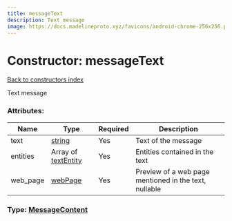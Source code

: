 ```yaml
---
title: messageText
description: Text message
image: https://docs.madelineproto.xyz/favicons/android-chrome-256x256.png
---
```

# Constructor: messageText  
[Back to constructors index](index.md)



Text message

### Attributes:

| Name     |    Type       | Required | Description |
|----------|---------------|----------|-------------|
|text|[string](../types/string.md) | Yes|Text of the message|
|entities|Array of [textEntity](../constructors/textEntity.md) | Yes|Entities contained in the text|
|web\_page|[webPage](../constructors/webPage.md) | Yes|Preview of a web page mentioned in the text, nullable|



### Type: [MessageContent](../types/MessageContent.md)


